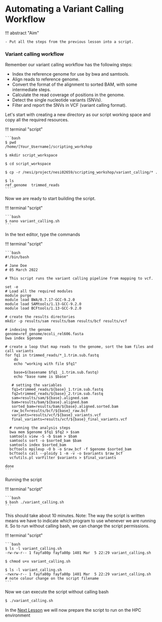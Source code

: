 # Automating a Variant Calling Workflow

!!! abstract "Aim"

    - Put all the steps from the previous lesson into a script.

### Variant calling workflow

Remember our variant calling workflow has the following steps:

- Index the reference genome for use by bwa and samtools.
- Align reads to reference genome.
- Convert the format of the alignment to sorted BAM, with some intermediate steps.
- Calculate the read coverage of positions in the genome.
- Detect the single nucleotide variants (SNVs).
- Filter and report the SNVs in VCF (variant calling format).

Let's start with creating a new directory as our script working space and copy all the required resources.

!!! terminal "script"

    ```bash
    $ pwd
    /home/[Your_Username]/scripting_workshop
    
    $ mkdir script_workspace
    
    $ cd script_workspace
    
    $ cp -r /nesi/project/nesi02659/scripting_workshop/variant_calling/* .
    
    $ ls
    ref_genome  trimmed_reads
    ```
Now we are ready to start building the script.

!!! terminal "script"

    ```bash
    $ nano variant_calling.sh
    ```

In the text editor, type the commands

!!! terminal "script"

    ```bash
    #!/bin/bash 
    
    # Jane Doe
    # 05 March 2022
    
    # This script runs the variant calling pipeline from mapping to vcf.
    
    set -e
    # Load all the required modules
    module purge
    module load BWA/0.7.17-GCC-9.2.0
    module load SAMtools/1.13-GCC-9.2.0
    module load BCFtools/1.13-GCC-9.2.0
    
    # create the results directories
    mkdir -p results/sam results/bam results/bcf results/vcf
    
    # indexing the genome
    genome=ref_genome/ecoli_rel606.fasta
    bwa index $genome
    
    # create a loop that map reads to the genome, sort the bam files and call variants
    for fq1 in trimmed_reads/*_1.trim.sub.fastq
        do
        echo "working with file $fq1"
    
        base=$(basename $fq1 _1.trim.sub.fastq)
        echo "base name is $base"
    
       # setting the variables
       fq1=trimmed_reads/${base}_1.trim.sub.fastq
       fq2=trimmed_reads/${base}_2.trim.sub.fastq
       sam=results/sam/${base}.aligned.sam
       bam=results/bam/${base}.aligned.bam
       sorted_bam=results/bam/${base}.aligned.sorted.bam
       raw_bcf=results/bcf/${base}_raw.bcf
       variants=results/vcf/${base}_variants.vcf
       final_variants=results/vcf/${base}_final_variants.vcf
    
      # running the analysis steps
      bwa mem $genome $fq1 $fq2 > $sam
      samtools view -S -b $sam > $bam
      samtools sort -o $sorted_bam $bam
      samtools index $sorted_bam
      bcftools mpileup -O b -o $raw_bcf -f $genome $sorted_bam
      bcftools call --ploidy 1 -m -v -o $variants $raw_bcf
      vcfutils.pl varFilter $variants > $final_variants
    
    done
    ```

Running the script

!!! terminal "script"

    ```bash
    $ bash ./variant_calling.sh
    ```
This should take about 10 minutes.
Note: The way the script is written means we have to indicate which program to use whenever we are running it. 
So to run without calling bash, we can change the script permissions.

!!! terminal "script"

    ```bash 
    $ ls -l variant_calling.sh 
    -rw-rw-r-- 1 fayfa80p fayfa80p 1401 Mar  5 22:29 variant_calling.sh
    
    $ chmod u+x variant_calling.sh
    
    $ ls -l variant_calling.sh 
    -rwxrw-r-- 1 fayfa80p fayfa80p 1401 Mar  5 22:29 variant_calling.sh
    # note colour change on the script filename
    ```
Now we can execute the script without calling bash
```bash
$ ./variant_calling.sh
```

In the [Next Lesson](https://github.com/GenomicsAotearoa/Workshop-Bash_Scripting_And_HPC_Job_Scheduler/tree/main/2.HPC_Job_Scheduling) we will now prepare the script to run on the HPC environment



